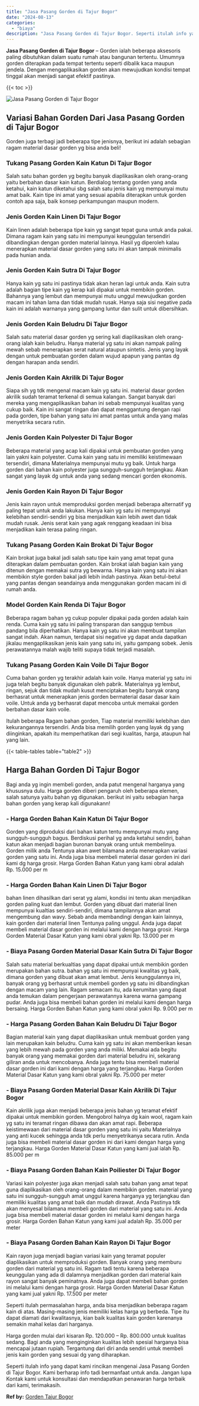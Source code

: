 ```yaml
---
title: "Jasa Pasang Gorden di Tajur Bogor"
date: "2024-08-13"
categories: 
  - "biaya"
description: "Jasa Pasang Gorden di Tajur Bogor. Seperti itulah info yang dapat kami rincikan mengenai Jasa Pasang Gorden di Tajur Bogor. Kami berharap info tadi bermanfaa..."
---
```


**Jasa Pasang Gorden di Tajur Bogor** – Gorden ialah beberapa aksesoris paling dibutuhkan dalam suatu rumah atau bangunan tertentu. Umumnya gorden diterapkan pada tempat tertentu seperti dibalik kaca maupun jendela. Dengan mengaplikasikan gorden akan mewujudkan kondisi tempat tinggal akan menjadi sangat efektif pastinya.

{{< toc >}}

![Jasa Pasang Gorden di Tajur Bogor](/images/pasang-gorden-murah15.png)

## Variasi Bahan Gorden Dari Jasa Pasang Gorden di Tajur Bogor

Gorden juga terbagi jadi beberapa tipe jenisnya, berikut ini adalah sebagian ragam material dasar gorden yg bisa anda beli!

### Tukang Pasang Gorden Kain Katun Di Tajur Bogor

Salah satu bahan gorden yg begitu banyak diaplikasikan oleh orang-orang yaitu berbahan dasar kain katun. Berdialog tentang gorden yang anda ketahui, kain katun diketahui sbg salah satu jenis kain yg mempunyai mutu amat baik. Kain tipe ini amat yang sesuai apabila diterapkan untuk gorden contoh apa saja, baik konsep perkampungan maupun modern.

### Jenis Gorden Kain Linen Di Tajur Bogor

Kain linen adalah beberapa tipe kain yg sangat tepat guna untuk anda pakai. Dimana ragam kain yang satu ini mempunyai keunggulan tersendiri dibandingkan dengan gorden material lainnya. Hasil yg diperoleh kalau menerapkan material dasar gorden yang satu ini akan tampak minimalis pada hunian anda.

### Jenis Gorden Kain Sutra Di Tajur Bogor

Hanya kain yg satu ini pastinya tidak akan heran lagi untuk anda. Kain sutra adalah bagian tipe kain yg kerap kali dipakai untuk membikin gorden. Bahannya yang lembut dan mempunyai mutu unggul mewujudkan gorden macam ini tahan lama dan tidak mudah rusak. Hanya saja sisi negative pada kain ini adalah warnanya yang gampang luntur dan sulit untuk dibersihkan.

### Jenis Gorden Kain Beludru Di Tajur Bogor

Salah satu material dasar gorden yg sering kali diaplikasikan oleh orang-orang ialah kain beludru. Hanya material yg satu ini akan nampak paling mewah sebab menerapkan serat natural ataupun sintetis. Jenis yang layak dengan untuk pembuatan gorden dalam wujud apapun yang pantas dg dengan harapan anda sendiri.

### Jenis Gorden Kain Akrilik Di Tajur Bogor

Siapa sih yg tdk mengenal macam kain yg satu ini. material dasar gorden akrilik sudah teramat terkenal di semua kalangan. Sangat banyak dari mereka yang mengaplikasikan bahan ini sebab mempunyai kualitas yang cukup baik. Kain ini sangat ringan dan dapat menggantung dengan rapi pada gorden, tipe bahan yang satu ini amat pantas untuk anda yang malas menyetrika secara rutin.

### Jenis Gorden Kain Polyester Di Tajur Bogor

Beberapa material yang acap kali dipakai untuk pembuatan gorden yang lain yakni kain polyester. Cuma kain yang satu ini memiliki keistimewaan tersendiri, dimana Materialnya mempunyai mutu yg baik. Untuk harga gorden dari bahan kain polyester juga sungguh-sungguh terjangkau. Akan sangat yang layak dg untuk anda yang sedang mencari gorden ekonomis.

### Jenis Gorden Kain Rayon Di Tajur Bogor

Jenis kain rayon untuk memproduksi gorden menjadi beberapa alternatif yg paling tepat untuk anda lakukan. Hanya kain yg satu ini mempunyai kelebihan sendiri-sendiri yg bisa menjadikan kain lebih awet dan tidak mudah rusak. Jenis serat kain yang agak renggang keadaan ini bisa menjadikan kain terasa paling ringan.

### Tukang Pasang Gorden Kain Brokat Di Tajur Bogor

Kain brokat juga bakal jadi salah satu tipe kain yang amat tepat guna diterapkan dalam pembuatan gorden. Kain brokat ialah bagian kain yang ditenun dengan memakai sutra yg bewarna. Hanya kain yang satu ini akan membikin style gorden bakal jadi lebih indah pastinya. Akan betul-betul yang pantas dengan seandainya anda menggunakan gorden macam ini di rumah anda.

### Model Gorden Kain Renda Di Tajur Bogor

Beberapa ragam bahan yg cukup populer dipakai pada gorden adalah kain renda. Cuma kain yg satu ini paling transparan dan sanggup tembus pandang bila diperhatikan. Hanya kain yg satu ini akan membuat tampilan sangat indah. Akan namun, terdapat sisi negative yg dapat anda dapatkan jikalau mengaplikasikan jenis kain yang satu ini, yaitu gampang sobek. Jenis perawatannya malah wajib teliti supaya tidak terjadi masalah.

### Tukang Pasang Gorden Kain Voile Di Tajur Bogor

Cuma bahan gorden yg terakhir adalah kain voile. Hanya material yg satu ini juga telah begitu banyak digunakan oleh pabrik. Materialnya yg lembut, ringan, sejuk dan tidak mudah kusut menciptakan begitu banyak orang berhasrat untuk menerapkan jenis gorden bermaterial dasar dasar kain voile. Untuk anda yg berhasrat dapat mencoba untuk memakai gorden berbahan dasar kain voile.

Itulah beberapa Ragam bahan gorden, Tiap material memiliki kelebihan dan kekurangannya tersendiri. Anda bisa memilih gorden yang layak dg yang diinginkan, apakah itu memperhatikan dari segi kualitas, harga, ataupun hal yang lain.

{{< table-tables table="table2" >}}

## Harga Bahan Gorden Di Tajur Bogor

Bagi anda yg ingin membeli gorden, anda patut mengenal harganya yang khususnya dulu. Harga gorden diberi pengaruh oleh beberapa elemen, salah satunya yaitu bahan yg digunakan. berikut ini yaitu sebagian harga bahan gorden yang kerap kali digunakann!

### \- Harga Gorden Bahan Kain Katun Di Tajur Bogor

Gorden yang diproduksi dari bahan katun tentu mempunyai mutu yang sungguh-sungguh bagus. Berdiskusi perihal yg anda ketahui sendiri, bahan katun akan menjadi bagian buronan banyak orang untuk membelinya. Gorden milik anda Tentunya akan awet bilamana anda menerapkan variasi gorden yang satu ini. Anda juga bisa membeli material dasar gorden ini dari kami dg harga grosir. Harga Gorden Bahan Katun yang kami obral adalah Rp. 15.000 per m

### \- Harga Gorden Bahan Kain Linen Di Tajur Bogor

bahan linen dihasilkan dari serat yg alami, kondisi ini tentu akan menjadikan gorden paling kuat dan lembut. Gorden yang dibuat dari material linen mempunyai kualtias sendiri-sendiri, dimana tampilannya akan amat mengembung dan wavy. Sebab anda membandingi dengan kain lainnya, kain gorden dari material linen Tentunya paling unggul. Anda juga dapat membeli material dasar gorden ini melalui kami dengan harga grosir. Harga Gorden Material Dasar Katun yang kami obral yakni Rp. 13.000 per m

### \- Biaya Pasang Gorden Material Dasar Kain Sutra Di Tajur Bogor

Salah satu material berkualtias yang dapat dipakai untuk membikin gorden merupakan bahan sutra. bahan yg satu ini mempunyai kwalitas yg baik, dimana gorden yang dibuat akan amat lembut. Jenis keunggulannya ini, banyak orang yg berhasrat untuk membeli gorden yg satu ini dibandingkan dengan macam yang lain. Ragam semacam itu, ada kerumitan yang dapat anda temukan dalam pengerjaan perawatannya karena warna gampang pudar. Anda juga bisa membeli bahan gorden ini melalui kami dengan harga bersaing. Harga Gorden Bahan Katun yang kami obral yakni Rp. 9.000 per m

### \- Harga Pasang Gorden Bahan Kain Beludru Di Tajur Bogor

Bagian material kain yang dapat diaplikasikan untuk membuat gorden yang lain merupakan kain beludru. Cuma kain yg satu ini akan memberikan kesan yang lebih mewah pada gorden yang anda miliki. Memakai ada begitu banyak orang yang memakai gorden dari material beludru ini, sekarang giliran anda untuk mencobanya. Anda juga tentu bisa membeli material dasar gorden ini dari kami dengan harga yang terjangkau. Harga Gorden Material Dasar Katun yang kami obral yakni Rp. 75.000 per meter

### \- Biaya Pasang Gorden Material Dasar Kain Akrilik Di Tajur Bogor

Kain akrilik juga akan menjadi beberapa jenis bahan yg teramat efektif dipakai untuk membikin gorden. Mengobrol halnya dg kain wool, ragam kain yg satu ini teramat ringan dibawa dan akan amat rapi. Beberapa keistimewaan dari material dasar gorden yang satu ini yaitu Materialnya yang anti kucek sehingga anda tdk perlu menyetrikanya secara rutin. Anda juga bisa membeli material dasar gorden ini dari kami dengan harga yang terjangkau. Harga Gorden Material Dasar Katun yang kami jual ialah Rp. 85.000 per m

### \- Biaya Pasang Gorden Bahan Kain Poiliester Di Tajur Bogor

Variasi kain polyester juga akan menjadi salah satu bahan yang amat tepat guna diaplikasikan oleh orang-orang dalam membikin gorden. material yang satu ini sungguh-sungguh amat unggul karena harganya yg terjangkau dan memiliki kualitas yang amat baik dan mudah dirawat. Anda Pastinya tdk akan menyesal bilamana membeli gorden dari material yang satu ini. Anda juga bisa membeli material dasar gorden ini melalui kami dengan harga grosir. Harga Gorden Bahan Katun yang kami jual adalah Rp. 35.000 per meter

### \- Biaya Pasang Gorden Bahan Kain Rayon Di Tajur Bogor

Kain rayon juga menjadi bagian variasi kain yang teramat populer diaplikasikan untuk memproduksi gorden. Banyak orang yang memburu gorden dari material yg satu ini. Ragam tadi tentu karena beberapa keunggulan yang ada di dalamnya menjadikan gorden dari material kain rayon sangat banyak peminatnya. Anda juga dapat membeli bahan gorden ini melalui kami dengan harga grosir. Harga Gorden Material Dasar Katun yang kami jual yakni Rp. 17.500 per meter

Seperti itulah permasalahan harga, anda bisa menjadikan beberapa ragam kain di atas. Masing-masing jenis memiliki kelas harga yg berbeda. Tipe itu dapat diamati dari kwalitasnya, kian baik kualitas kain gorden karenanya semakin mahal kelas dari harganya.

Harga gorden mulai dari kisaran Rp. 120.000 – Rp. 800.000 untuk kualitas sedang. Bagi anda yang menginginkan kualitas lebih spesial harganya bisa mencapai jutaan rupiah. Tergantung dari diri anda sendiri untuk membeli jenis kain gorden yang sesuai dg yang diharapkan.

Seperti itulah info yang dapat kami rincikan mengenai Jasa Pasang Gorden di Tajur Bogor. Kami berharap info tadi bermanfaat untuk anda. Jangan lupa Kontak kami untuk konsultasi dan mendapatkan penawaran harga terbaik dari kami, terimakasih.

**Ref by:**  [Gorden  Tajur Bogor](https://id.wikipedia.org/wiki/Gorden)
